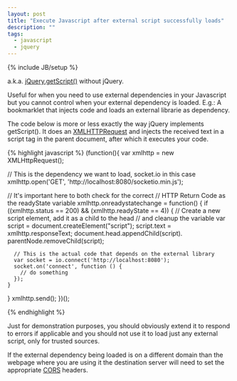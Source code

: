 ```yaml
---
layout: post
title: "Execute Javascript after external script successfully loads"
description: ""
tags:
  - javascript
  - jquery
---
```

{% include JB/setup %}

a.k.a. [jQuery.getScript()](https://api.jquery.com/jQuery.getScript/) without jQuery.

Useful for when you need to use external dependencies in your Javascript but you cannot
control when your external dependency is loaded. E.g.: A bookmarklet that injects code
and loads an external librarie as dependency.

The code below is more or less exactly the way jQuery implements getScript().
It does an [XMLHTTPRequest](https://developer.mozilla.org/en-US/docs/Web/API/XMLHttpRequest) and injects the received text in a script tag in the parent
document, after which it executes your code.

{% highlight javascript %}
(function(){
  var xmlhttp = new XMLHttpRequest();

  // This is the dependency we want to load, socket.io in this case
  xmlhttp.open('GET', 'http://localhost:8080/socketio.min.js');

  // It's important here to both check for the correct
  // HTTP Return Code as the readyState variable
  xmlhttp.onreadystatechange = function() {
    if ((xmlhttp.status == 200) && (xmlhttp.readyState == 4)) {
      // Create a new script element, add it as a child to the head
      // and cleanup the variable
      var script = document.createElement("script");
      script.text = xmlhttp.responseText;
      document.head.appendChild(script).
                    parentNode.removeChild(script);

      // This is the actual code that depends on the external library
      var socket = io.connect('http://localhost:8080');
      socket.on('connect', function () {
        // do something
      });
    }
  }
  xmlhttp.send();
})();

{% endhighlight %}

Just for demonstration purposes, you should obviously extend it to respond to errors
if applicable and you should not use it to load just any external script, only for trusted
sources.

If the external dependency being loaded is on a different domain than the webpage
where you are using it the destination server will need to set the appropriate
[CORS](https://en.wikipedia.org/wiki/Cross-Origin_Resource_Sharing) headers.
